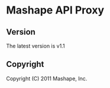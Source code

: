 Mashape API Proxy
======================

Version
-------
The latest version is v1.1

Copyright
---------
Copyright (C) 2011 Mashape, Inc.
